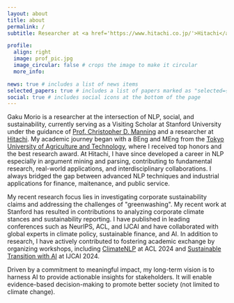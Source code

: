 ```yaml
---
layout: about
title: about
permalink: /
subtitle: Researcher at <a href='https://www.hitachi.co.jp/'>Hitachi</a>, Researcher at <a href='https://www.hitachi.us/'>Hitachi America</a>, Visiting Scholar at <a href='https://nlp.stanford.edu/'>Stanford University</a>

profile:
  align: right
  image: prof_pic.jpg
  image_circular: false # crops the image to make it circular
  more_info:

news: true # includes a list of news items
selected_papers: true # includes a list of papers marked as "selected={true}"
social: true # includes social icons at the bottom of the page
---
```


Gaku Morio is a researcher at the intersection of NLP, social, and sustainability, currently serving as a Visiting Scholar at Stanford University under the guidance of [Prof. Christopher D. Manning](https://nlp.stanford.edu/~manning/) and a researcher at [Hitachi](https://www.hitachi.com/). My academic journey began with a BEng and MEng from the [Tokyo University of Agriculture and Technology](https://www.tuat.ac.jp/en/), where I received top honors and the best research award. At Hitachi, I have since developed a career in NLP especially in argument mining and parsing, contributing to fundamental research, real-world applications, and interdisciplinary collaborations. I always bridged the gap between advanced NLP techniques and industrial applications for finance, maitenance, and public service.

My recent research focus lies in investigating corporate sustainability claims and addressing the challenges of "greenwashing". My recent work at Stanford has resulted in contributions to analyzing corporate climate stances and sustainability reporting. I have published in leading conferences such as NeurIPS, ACL, and IJCAI and have collaborated with global experts in climate policy, sustainable finance, and AI. In addition to research, I have actively contributed to fostering academic exchange by organizing workshops, including [ClimateNLP](https://nlp4climate.github.io/) at ACL 2024 and [Sustainable Transition with AI](https://stai.jeju.ai/) at IJCAI 2024.

Driven by a commitment to meaningful impact, my long-term vision is to harness AI to provide actionable insights for stakeholders. It will enable evidence-based decision-making to promote better society (not limited to climate change).
